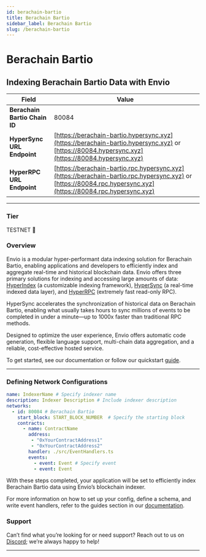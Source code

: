 ```yaml
---
id: berachain-bartio
title: Berachain Bartio
sidebar_label: Berachain Bartio
slug: /berachain-bartio
---
```


# Berachain Bartio

## Indexing Berachain Bartio Data with Envio

| **Field**                     | **Value**                                                                                          |
|-------------------------------|----------------------------------------------------------------------------------------------------|
| **Berachain Bartio Chain ID**     | 80084                                                                                            |
| **HyperSync URL Endpoint**    | [https://berachain-bartio.hypersync.xyz](https://berachain-bartio.hypersync.xyz) or [https://80084.hypersync.xyz](https://80084.hypersync.xyz) |
| **HyperRPC URL Endpoint**     | [https://berachain-bartio.rpc.hypersync.xyz](https://berachain-bartio.rpc.hypersync.xyz) or [https://80084.rpc.hypersync.xyz](https://80084.rpc.hypersync.xyz) |

---

### Tier

TESTNET 🎒

### Overview

Envio is a modular hyper-performant data indexing solution for Berachain Bartio, enabling applications and developers to efficiently index and aggregate real-time and historical blockchain data. Envio offers three primary solutions for indexing and accessing large amounts of data: [HyperIndex](/docs/HyperIndex/overview) (a customizable indexing framework), [HyperSync](/docs/HyperSync/overview) (a real-time indexed data layer), and [HyperRPC](/docs/HyperSync/overview-hyperrpc) (extremely fast read-only RPC).

HyperSync accelerates the synchronization of historical data on Berachain Bartio, enabling what usually takes hours to sync millions of events to be completed in under a minute—up to 1000x faster than traditional RPC methods.

Designed to optimize the user experience, Envio offers automatic code generation, flexible language support, multi-chain data aggregation, and a reliable, cost-effective hosted service.

To get started, see our documentation or follow our quickstart [guide](/docs/HyperIndex/contract-import).

---

### Defining Network Configurations

```yaml
name: IndexerName # Specify indexer name
description: Indexer Description # Include indexer description
networks:
  - id: 80084 # Berachain Bartio  
    start_block: START_BLOCK_NUMBER  # Specify the starting block
    contracts:
      - name: ContractName
        address:
         - "0xYourContractAddress1"
         - "0xYourContractAddress2"
        handler: ./src/EventHandlers.ts
        events:
          - event: Event # Specify event
          - event: Event
```

With these steps completed, your application will be set to efficiently index Berachain Bartio data using Envio’s blockchain indexer.

For more information on how to set up your config, define a schema, and write event handlers, refer to the guides section in our [documentation](/docs/HyperIndex/configuration-file).

### Support

Can’t find what you’re looking for or need support? Reach out to us on [Discord](https://discord.com/invite/Q9qt8gZ2fX); we’re always happy to help!

---
